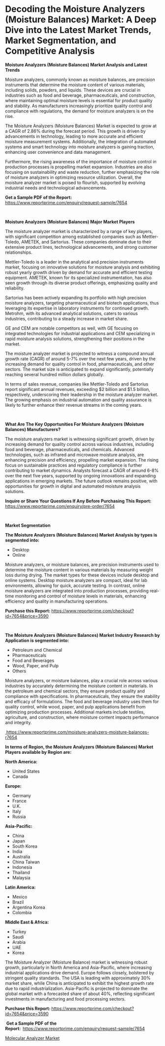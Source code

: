 <p><h1>Decoding the Moisture Analyzers (Moisture Balances) Market: A Deep Dive into the Latest Market Trends, Market Segmentation, and Competitive Analysis</h1></p><p><strong>Moisture Analyzers (Moisture Balances) Market Analysis and Latest Trends</strong></p>
<p><p>Moisture analyzers, commonly known as moisture balances, are precision instruments that determine the moisture content of various materials, including solids, powders, and liquids. These devices are crucial in industries such as food and beverage, pharmaceuticals, and construction, where maintaining optimal moisture levels is essential for product quality and stability. As manufacturers increasingly prioritize quality control and compliance with regulations, the demand for moisture analyzers is on the rise.</p><p>The Moisture Analyzers (Moisture Balances) Market is expected to grow at a CAGR of 2.86% during the forecast period. This growth is driven by advancements in technology, leading to more accurate and efficient moisture measurement systems. Additionally, the integration of automated systems and smart technology into moisture analyzers is gaining traction, enhancing user convenience and data management.</p><p>Furthermore, the rising awareness of the importance of moisture control in production processes is propelling market expansion. Industries are also focusing on sustainability and waste reduction, further emphasizing the role of moisture analyzers in optimizing resource utilization. Overall, the moisture analyzer market is poised to flourish, supported by evolving industrial needs and technological advancements.</p></p>
<p><strong>Get a Sample PDF of the Report:&nbsp;</strong> <a href="https://www.reportprime.com/enquiry/request-sample/7654?utm_campaign=3354&utm_medium=2&utm_source=Github&utm_content=ia&utm_term=19032025&utm_id=moisture-analyzers-moisture-balances">https://www.reportprime.com/enquiry/request-sample/7654</a></p>
<p>&nbsp;</p>
<p><strong>Moisture Analyzers (Moisture Balances) Major Market Players</strong></p>
<p><p>The moisture analyzer market is characterized by a range of key players, with significant competition among established companies such as Mettler-Toledo, AMETEK, and Sartorius. These companies dominate due to their extensive product lines, technological advancements, and strong customer relationships. </p><p>Mettler-Toledo is a leader in the analytical and precision instruments market, focusing on innovative solutions for moisture analysis and exhibiting robust yearly growth driven by demand for accurate and efficient testing equipment. AMETEK, known for its specialized instrumentation, has also seen growth through its diverse product offerings, emphasizing quality and reliability.</p><p>Sartorius has been actively expanding its portfolio with high precision moisture analyzers, targeting pharmaceutical and biotech applications, thus leveraging its expertise in laboratory instruments for continued growth. Metrohm, with its advanced analytical solutions, caters to various industries, contributing to a steady increase in market share.</p><p>GE and CEM are notable competitors as well, with GE focusing on integrated technologies for industrial applications and CEM specializing in rapid moisture analysis solutions, strengthening their positions in the market.</p><p>The moisture analyzer market is projected to witness a compound annual growth rate (CAGR) of around 5-7% over the next few years, driven by the increasing demand for quality control in food, pharmaceuticals, and other sectors. The market size is anticipated to expand significantly, potentially reaching several hundred million dollars globally.</p><p>In terms of sales revenue, companies like Mettler-Toledo and Sartorius report significant annual revenues, exceeding $2 billion and $1.5 billion, respectively, underscoring their leadership in the moisture analyzer market. The growing emphasis on industrial automation and quality assurance is likely to further enhance their revenue streams in the coming years.</p></p>
<p>&nbsp;</p>
<p><strong>What Are The Key Opportunities For Moisture Analyzers (Moisture Balances) Manufacturers?</strong></p>
<p><p>The moisture analyzers market is witnessing significant growth, driven by increasing demand for quality control across various industries, including food and beverage, pharmaceuticals, and chemicals. Advanced technologies, such as infrared and microwave moisture analysis, are enhancing precision and efficiency, propelling market expansion. The rising focus on sustainable practices and regulatory compliance is further contributing to market dynamics. Analysts forecast a CAGR of around 6-8% over the next five years, supported by ongoing innovations and expanding applications in emerging markets. The future outlook remains positive, with opportunities for growth in digital and automated moisture analysis solutions.</p></p>
<p><strong>Inquire or Share Your Questions If Any Before Purchasing This Report:</strong> <a href="https://www.reportprime.com/enquiry/pre-order/7654?utm_campaign=3354&utm_medium=2&utm_source=Github&utm_content=ia&utm_term=19032025&utm_id=moisture-analyzers-moisture-balances">https://www.reportprime.com/enquiry/pre-order/7654</a></p>
<p>&nbsp;</p>
<p><strong>Market Segmentation</strong></p>
<p><strong>The Moisture Analyzers (Moisture Balances) Market Analysis by types is segmented into:</strong></p>
<p><ul><li>Desktop</li><li>Online</li></ul></p>
<p><p>Moisture analyzers, or moisture balances, are precision instruments used to determine the moisture content in various materials by measuring weight loss during drying. The market types for these devices include desktop and online systems. Desktop moisture analyzers are compact, ideal for lab environments, allowing for quick, accurate testing. In contrast, online moisture analyzers are integrated into production processes, providing real-time monitoring and control of moisture levels in materials, enhancing efficiency and quality in manufacturing operations.</p></p>
<p><strong>Purchase this Report:&nbsp;</strong><a href="https://www.reportprime.com/checkout?id=7654&price=3590&utm_campaign=3354&utm_medium=2&utm_source=Github&utm_content=ia&utm_term=19032025&utm_id=moisture-analyzers-moisture-balances">https://www.reportprime.com/checkout?id=7654&price=3590</a></p>
<p>&nbsp;</p>
<p><strong>The Moisture Analyzers (Moisture Balances) Market Industry Research by Application is segmented into:</strong></p>
<p><ul><li>Petroleum and Chemical</li><li>Pharmaceuticals</li><li>Food and Beverages</li><li>Wood, Paper, and Pulp</li><li>Others</li></ul></p>
<p><p>Moisture analyzers, or moisture balances, play a crucial role across various industries by accurately determining the moisture content in materials. In the petroleum and chemical sectors, they ensure product quality and compliance with specifications. In pharmaceuticals, they ensure the stability and efficacy of formulations. The food and beverage industry uses them for quality control, while wood, paper, and pulp applications benefit from optimizing production processes. Additional markets include textiles, agriculture, and construction, where moisture content impacts performance and integrity.</p></p>
<p><a href="https://www.reportprime.com/moisture-analyzers-moisture-balances-r7654?utm_campaign=3354&utm_medium=2&utm_source=Github&utm_content=ia&utm_term=19032025&utm_id=moisture-analyzers-moisture-balances">&nbsp;https://www.reportprime.com/moisture-analyzers-moisture-balances-r7654</a></p>
<p><strong>In terms of Region, the Moisture Analyzers (Moisture Balances) Market Players available by Region are:</strong></p>
<p>
    <p> <strong> North America: </strong>
        <ul>
            <li>United States</li>
            <li>Canada</li>
        </ul>
        </p> 
    <p> <strong> Europe: </strong>
        <ul>
            <li>Germany</li>
            <li>France</li>
            <li>U.K.</li>
            <li>Italy</li>
            <li>Russia</li>
        </ul>
        </p> 
    <p> <strong> Asia-Pacific: </strong>
        <ul>
            <li>China</li>
            <li>Japan</li>
            <li>South Korea</li>
            <li>India</li>
            <li>Australia</li>
            <li>China Taiwan</li>
            <li>Indonesia</li>
            <li>Thailand</li>
            <li>Malaysia</li>
        </ul>
        </p> 
    <p> <strong> Latin America: </strong>
        <ul>
            <li>Mexico</li>
            <li>Brazil</li>
            <li>Argentina Korea</li>
            <li>Colombia</li>
        </ul>
        </p> 
    <p> <strong> Middle East & Africa: </strong>
        <ul>
            <li>Turkey</li>
            <li>Saudi</li>
            <li>Arabia</li>
            <li>UAE</li>
            <li>Korea</li>
        </ul>
    </p>
    </p>
<p><p>The Moisture Analyzer (Moisture Balance) market is witnessing robust growth, particularly in North America and Asia-Pacific, where increasing industrial applications drive demand. Europe follows closely, bolstered by stringent quality standards. The USA is leading with approximately 30% market share, while China is anticipated to exhibit the highest growth rate due to rapid industrialization. Asia-Pacific is projected to dominate the global market with a forecasted share of about 40%, reflecting significant investments in manufacturing and food processing sectors.</p></p>
<p><strong>Purchase this Report: </strong><a href="https://www.reportprime.com/checkout?id=7654&price=3590&utm_campaign=3354&utm_medium=2&utm_source=Github&utm_content=ia&utm_term=19032025&utm_id=moisture-analyzers-moisture-balances">https://www.reportprime.com/checkout?id=7654&price=3590</a></p>
<p>&nbsp;<strong>Get a Sample PDF of the Report:&nbsp;&nbsp;</strong><a href="https://www.reportprime.com/enquiry/request-sample/7654?utm_campaign=3354&utm_medium=2&utm_source=Github&utm_content=ia&utm_term=19032025&utm_id=moisture-analyzers-moisture-balances">https://www.reportprime.com/enquiry/request-sample/7654</a></p>
<p><strong></strong></p>
<p><p><a href="https://github.com/gerdabatiskzv9/Market-Research-Report-List-1/blob/main/molecular-analyzer-market.md?utm_campaign=3354&utm_medium=2&utm_source=Github&utm_content=ia&utm_term=19032025&utm_id=moisture-analyzers-moisture-balances">Molecular Analyzer Market</a></p></p>